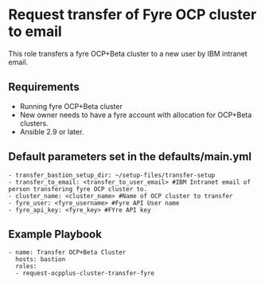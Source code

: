 # Request transfer of Fyre OCP cluster to email
This role transfers a fyre OCP+Beta cluster to a new user by IBM intranet email.

Requirements
------------

 - Running fyre OCP+Beta cluster
 - New owner needs to have a fyre account with allocation for OCP+Beta clusters.
 - Ansible 2.9 or later.

Default parameters set in the defaults/main.yml
------------------

    - transfer_bastion_setup_dir: ~/setup-files/transfer-setup
    - transfer_to_email: <transfer_to_user_email> #IBM Intranet email of person transfering fyre OCP cluster to.
    - cluster_name: <cluster_name> #Name of OCP cluster to transfer
    - fyre_user: <fyre_username> #Fyre API User name
    - fyre_api_key: <fyre_key> #FYre API key

Example Playbook
----------------

    - name: Transfer OCP+Beta Cluster
      hosts: bastion
      roles:
      - request-ocpplus-cluster-transfer-fyre
